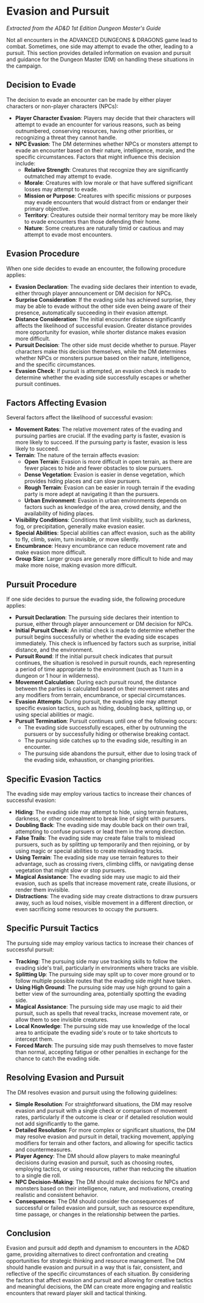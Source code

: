 # Evasion and Pursuit

*Extracted from the AD&D 1st Edition Dungeon Master's Guide*

Not all encounters in the ADVANCED DUNGEONS & DRAGONS game lead to combat. Sometimes, one side may attempt to evade the other, leading to a pursuit. This section provides detailed information on evasion and pursuit and guidance for the Dungeon Master (DM) on handling these situations in the campaign.

## Decision to Evade

The decision to evade an encounter can be made by either player characters or non-player characters (NPCs):

- **Player Character Evasion**: Players may decide that their characters will attempt to evade an encounter for various reasons, such as being outnumbered, conserving resources, having other priorities, or recognizing a threat they cannot handle.
- **NPC Evasion**: The DM determines whether NPCs or monsters attempt to evade an encounter based on their nature, intelligence, morale, and the specific circumstances. Factors that might influence this decision include:
  - **Relative Strength**: Creatures that recognize they are significantly outmatched may attempt to evade.
  - **Morale**: Creatures with low morale or that have suffered significant losses may attempt to evade.
  - **Mission or Purpose**: Creatures with specific missions or purposes may evade encounters that would distract from or endanger their primary objective.
  - **Territory**: Creatures outside their normal territory may be more likely to evade encounters than those defending their home.
  - **Nature**: Some creatures are naturally timid or cautious and may attempt to evade most encounters.

## Evasion Procedure

When one side decides to evade an encounter, the following procedure applies:

- **Evasion Declaration**: The evading side declares their intention to evade, either through player announcement or DM decision for NPCs.
- **Surprise Consideration**: If the evading side has achieved surprise, they may be able to evade without the other side even being aware of their presence, automatically succeeding in their evasion attempt.
- **Distance Consideration**: The initial encounter distance significantly affects the likelihood of successful evasion. Greater distance provides more opportunity for evasion, while shorter distance makes evasion more difficult.
- **Pursuit Decision**: The other side must decide whether to pursue. Player characters make this decision themselves, while the DM determines whether NPCs or monsters pursue based on their nature, intelligence, and the specific circumstances.
- **Evasion Check**: If pursuit is attempted, an evasion check is made to determine whether the evading side successfully escapes or whether pursuit continues.

## Factors Affecting Evasion

Several factors affect the likelihood of successful evasion:

- **Movement Rates**: The relative movement rates of the evading and pursuing parties are crucial. If the evading party is faster, evasion is more likely to succeed. If the pursuing party is faster, evasion is less likely to succeed.
- **Terrain**: The nature of the terrain affects evasion:
  - **Open Terrain**: Evasion is more difficult in open terrain, as there are fewer places to hide and fewer obstacles to slow pursuers.
  - **Dense Vegetation**: Evasion is easier in dense vegetation, which provides hiding places and can slow pursuers.
  - **Rough Terrain**: Evasion can be easier in rough terrain if the evading party is more adept at navigating it than the pursuers.
  - **Urban Environment**: Evasion in urban environments depends on factors such as knowledge of the area, crowd density, and the availability of hiding places.
- **Visibility Conditions**: Conditions that limit visibility, such as darkness, fog, or precipitation, generally make evasion easier.
- **Special Abilities**: Special abilities can affect evasion, such as the ability to fly, climb, swim, turn invisible, or move silently.
- **Encumbrance**: Heavy encumbrance can reduce movement rate and make evasion more difficult.
- **Group Size**: Larger groups are generally more difficult to hide and may make more noise, making evasion more difficult.

## Pursuit Procedure

If one side decides to pursue the evading side, the following procedure applies:

- **Pursuit Declaration**: The pursuing side declares their intention to pursue, either through player announcement or DM decision for NPCs.
- **Initial Pursuit Check**: An initial check is made to determine whether the pursuit begins successfully or whether the evading side escapes immediately. This check is influenced by factors such as surprise, initial distance, and the environment.
- **Pursuit Round**: If the initial pursuit check indicates that pursuit continues, the situation is resolved in pursuit rounds, each representing a period of time appropriate to the environment (such as 1 turn in a dungeon or 1 hour in wilderness).
- **Movement Calculation**: During each pursuit round, the distance between the parties is calculated based on their movement rates and any modifiers from terrain, encumbrance, or special circumstances.
- **Evasion Attempts**: During pursuit, the evading side may attempt specific evasion tactics, such as hiding, doubling back, splitting up, or using special abilities or magic.
- **Pursuit Termination**: Pursuit continues until one of the following occurs:
  - The evading side successfully escapes, either by outrunning the pursuers or by successfully hiding or otherwise breaking contact.
  - The pursuing side catches up to the evading side, resulting in an encounter.
  - The pursuing side abandons the pursuit, either due to losing track of the evading side, exhaustion, or changing priorities.

## Specific Evasion Tactics

The evading side may employ various tactics to increase their chances of successful evasion:

- **Hiding**: The evading side may attempt to hide, using terrain features, darkness, or other concealment to break line of sight with pursuers.
- **Doubling Back**: The evading side may double back on their own trail, attempting to confuse pursuers or lead them in the wrong direction.
- **False Trails**: The evading side may create false trails to mislead pursuers, such as by splitting up temporarily and then rejoining, or by using magic or special abilities to create misleading tracks.
- **Using Terrain**: The evading side may use terrain features to their advantage, such as crossing rivers, climbing cliffs, or navigating dense vegetation that might slow or stop pursuers.
- **Magical Assistance**: The evading side may use magic to aid their evasion, such as spells that increase movement rate, create illusions, or render them invisible.
- **Distractions**: The evading side may create distractions to draw pursuers away, such as loud noises, visible movement in a different direction, or even sacrificing some resources to occupy the pursuers.

## Specific Pursuit Tactics

The pursuing side may employ various tactics to increase their chances of successful pursuit:

- **Tracking**: The pursuing side may use tracking skills to follow the evading side's trail, particularly in environments where tracks are visible.
- **Splitting Up**: The pursuing side may split up to cover more ground or to follow multiple possible routes that the evading side might have taken.
- **Using High Ground**: The pursuing side may use high ground to gain a better view of the surrounding area, potentially spotting the evading side.
- **Magical Assistance**: The pursuing side may use magic to aid their pursuit, such as spells that reveal tracks, increase movement rate, or allow them to see invisible creatures.
- **Local Knowledge**: The pursuing side may use knowledge of the local area to anticipate the evading side's route or to take shortcuts to intercept them.
- **Forced March**: The pursuing side may push themselves to move faster than normal, accepting fatigue or other penalties in exchange for the chance to catch the evading side.

## Resolving Evasion and Pursuit

The DM resolves evasion and pursuit using the following guidelines:

- **Simple Resolution**: For straightforward situations, the DM may resolve evasion and pursuit with a single check or comparison of movement rates, particularly if the outcome is clear or if detailed resolution would not add significantly to the game.
- **Detailed Resolution**: For more complex or significant situations, the DM may resolve evasion and pursuit in detail, tracking movement, applying modifiers for terrain and other factors, and allowing for specific tactics and countermeasures.
- **Player Agency**: The DM should allow players to make meaningful decisions during evasion and pursuit, such as choosing routes, employing tactics, or using resources, rather than reducing the situation to a single die roll.
- **NPC Decision-Making**: The DM should make decisions for NPCs and monsters based on their intelligence, nature, and motivations, creating realistic and consistent behavior.
- **Consequences**: The DM should consider the consequences of successful or failed evasion and pursuit, such as resource expenditure, time passage, or changes in the relationship between the parties.

## Conclusion

Evasion and pursuit add depth and dynamism to encounters in the AD&D game, providing alternatives to direct confrontation and creating opportunities for strategic thinking and resource management. The DM should handle evasion and pursuit in a way that is fair, consistent, and reflective of the specific circumstances of each situation. By considering the factors that affect evasion and pursuit and allowing for creative tactics and meaningful decisions, the DM can create more engaging and realistic encounters that reward player skill and tactical thinking.
